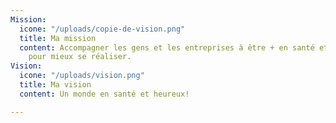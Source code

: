 ```yaml
---
Mission:
  icone: "/uploads/copie-de-vision.png"
  title: Ma mission
  content: Accompagner les gens et les entreprises à être + en santé et + heureux
    pour mieux se réaliser.
Vision:
  icone: "/uploads/vision.png"
  title: Ma vision
  content: Un monde en santé et heureux!

---
```

